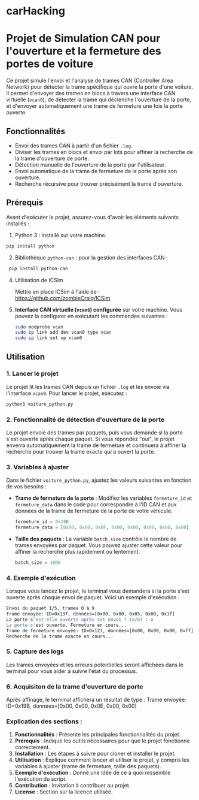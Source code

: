 # carHacking

# Projet de Simulation CAN pour l'ouverture et la fermeture des portes de voiture

Ce projet simule l'envoi et l'analyse de trames CAN (Controller Area Network) pour détecter la trame spécifique qui ouvre la porte d'une voiture. Il permet d'envoyer des trames en blocs à travers une interface CAN virtuelle (`vcan0`), de détecter la trame qui déclenche l'ouverture de la porte, et d'envoyer automatiquement une trame de fermeture une fois la porte ouverte.

## Fonctionnalités

- Envoi des trames CAN à partir d'un fichier `.log`.
- Diviser les trames en blocs et envoi par lots pour affiner la recherche de la trame d'ouverture de porte.
- Détection manuelle de l'ouverture de la porte par l'utilisateur.
- Envoi automatique de la trame de fermeture de la porte après son ouverture.
- Recherche récursive pour trouver précisément la trame d'ouverture.

## Prérequis

Avant d'exécuter le projet, assurez-vous d'avoir les éléments suivants installés :

1. Python 3 : installé sur votre machine.
 
  ```bash
  pip install python
  ```
   
2.    Bibliothèque `python-can` : pour la gestion des interfaces CAN :

  ```bash
   pip install python-can
   ```
4. Utilisation de ICSim

   Mettre en place ICSim à l'aide de : https://github.com/zombieCraig/ICSim

3. **Interface CAN virtuelle (`vcan0`) configurée** sur votre machine. Vous pouvez la configurer en exécutant les commandes suivantes :

   ```bash
   sudo modprobe vcan
   sudo ip link add dev vcan0 type vcan
   sudo ip link set up vcan0
   ```

## Utilisation

### 1. Lancer le projet

Le projet lit les trames CAN depuis un fichier `.log` et les envoie via l'interface `vcan0`. Pour lancer le projet, exécutez :

```bash
python3 voiture_python.py
```

### 2. Fonctionnalité de détection d'ouverture de la porte

Le projet envoie des trames par paquets, puis vous demande si la porte s'est ouverte après chaque paquet. Si vous répondez "oui", le projet enverra automatiquement la trame de fermeture et continuera à affiner la recherche pour trouver la trame exacte qui a ouvert la porte.

### 3. Variables à ajuster

Dans le fichier `voiture_python.py`, ajustez les valeurs suivantes en fonction de vos besoins :

- **Trame de fermeture de la porte** : Modifiez les variables `fermeture_id` et `fermeture_data` dans le code pour correspondre à l'ID CAN et aux données de la trame de fermeture de la porte de votre véhicule.

   ```python
   fermeture_id = 0x19B 
   fermeture_data = [0x00, 0x00, 0x0F, 0x00, 0x00, 0x00, 0x00, 0x00] 
   ```

- **Taille des paquets** : La variable `batch_size` contrôle le nombre de trames envoyées par paquet. Vous pouvez ajuster cette valeur pour affiner la recherche plus rapidement ou lentement.

   ```python
   batch_size = 1000
   ```

### 4. Exemple d'exécution

Lorsque vous lancez le projet, le terminal vous demandera si la porte s'est ouverte après chaque envoi de paquet. Voici un exemple d'exécution :

```bash
Envoi du paquet 1/5, trames 0 à 9
Trame envoyée: ID=0x13f, données=[0x00, 0x00, 0x05, 0x00, 0x1f]
La porte s'est-elle ouverte après cet envoi ? (o/n) : o
La porte s'est ouverte. Fermeture en cours...
Trame de fermeture envoyée: ID=0x123, données=[0x00, 0x00, 0x00, 0xff]
Recherche de la trame exacte en cours...
```

### 5. Capture des logs

Les trames envoyées et les erreurs potentielles seront affichées dans le terminal pour vous aider à suivre l'état du processus.

### 6. Acquisiton de la trame d'ouverture de porte

Après affinage, le terminal affichera un résultat de type :
Trame envoyée: ID=0x19B, données=[0x00, 0x00, 0x0E, 0x00, 0x00]



### Explication des sections :

1. **Fonctionnalités** : Présente les principales fonctionnalités du projet.
2. **Prérequis** : Indique les outils nécessaires pour que le projet fonctionne correctement.
3. **Installation** : Les étapes à suivre pour cloner et installer le projet.
4. **Utilisation** : Explique comment lancer et utiliser le projet, y compris les variables à ajuster (trame de fermeture, taille des paquets).
5. **Exemple d'exécution** : Donne une idée de ce à quoi ressemble l'exécution du script.
6. **Contribution** : Invitation à contribuer au projet.
7. **License** : Section sur la licence utilisée.
